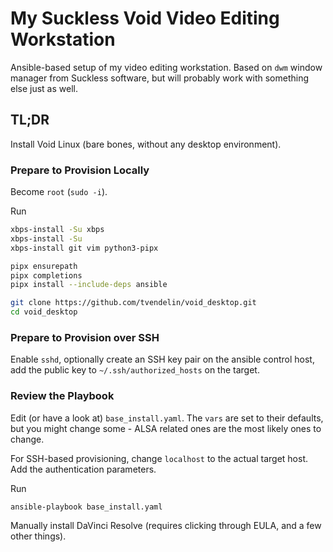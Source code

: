 # My Suckless Void Video Editing Workstation

Ansible-based setup of my video editing workstation. Based on `dwm` window manager from
Suckless software, but will probably work with something else just as well.

## TL;DR

Install Void Linux (bare bones, without any desktop environment).

### Prepare to Provision Locally

Become `root` (`sudo -i`).

Run

```bash
xbps-install -Su xbps
xbps-install -Su
xbps-install git vim python3-pipx

pipx ensurepath
pipx completions
pipx install --include-deps ansible

git clone https://github.com/tvendelin/void_desktop.git 
cd void_desktop
```

### Prepare to Provision over SSH

Enable `sshd`, optionally create an SSH key pair on the ansible control host, add the public key to
`~/.ssh/authorized_hosts` on the target.

### Review the Playbook

Edit (or have a look at) `base_install.yaml`. The `vars` are set to their defaults, but
you might change some - ALSA related ones are the most likely ones to change.

For SSH-based provisioning, change `localhost` to the actual target host. Add the
authentication parameters.

Run

```
ansible-playbook base_install.yaml
```

Manually install DaVinci Resolve (requires clicking through EULA, and a few other things).
